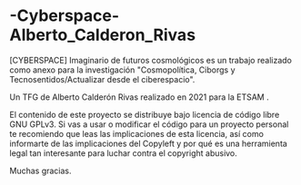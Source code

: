 # -Cyberspace-Alberto_Calderon_Rivas
 [CYBERSPACE] Imaginario de futuros cosmológicos es un trabajo realizado como anexo para la investigación
         "Cosmopolítica, Ciborgs y Tecnosentidos/Actualizar desde el ciberespacio".

Un TFG de Alberto Calderón Rivas realizado en 2021 para la ETSAM . 

El contenido de este proyecto se distribuye bajo licencia de código libre GNU GPLv3. Si vas a usar o modificar el código para un proyecto personal te recomiendo que leas las implicaciones de esta licencia, así como informarte de las implicaciones del Copyleft y por qué es una herramienta legal tan interesante para luchar contra el copyright abusivo.

Muchas gracias.
